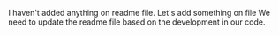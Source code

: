 I haven't added anything on readme file.
Let's add something on file 
We need to update the readme file based on the development in our code.